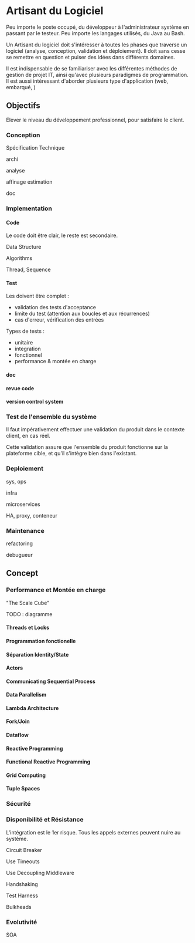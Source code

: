 # Artisant du Logiciel

Peu importe le poste occupé, du développeur à l'administrateur système en passant par le testeur.
Peu importe les langages utilisés, du Java au Bash.

Un Artisant du logiciel doit s'intéresser à toutes les phases que traverse un logiciel (analyse, conception, validation et déploiement).
Il doit sans cesse se remettre en question et puiser des idées dans différents domaines.

Il est indispensable de se familiariser avec les différentes méthodes de gestion de projet IT, ainsi qu'avec plusieurs paradigmes de programmation.
Il est aussi intéressant d'aborder plusieurs type d'application (web, embarqué, )


## Objectifs

Elever le niveau du développement professionnel, pour satisfaire le client.

### Conception

Spécification Technique

archi

analyse

affinage estimation

doc

### Implementation

#### Code
Le code doit être clair, le reste est secondaire.

Data Structure

Algorithms

Thread, Sequence


#### Test
Les doivent être complet : 
 * validation des tests d'acceptance
 * limite du test (attention aux boucles et aux récurrences)
 * cas d'erreur, vérification des entrées

Types de tests : 
 * unitaire
 * integration
 * fonctionnel
 * performance & montée en charge

#### doc


#### revue code


#### version control system

### Test de l'ensemble du système

Il faut impérativement effectuer une validation du produit dans le contexte client, en cas réel.

Cette validation assure que l'ensemble du produit fonctionne sur la plateforme cible, et qu'il s'intègre bien dans l'existant.

### Deploiement

sys, ops

infra

microservices

HA, proxy, conteneur

### Maintenance

refactoring

debugueur


## Concept

### Performance et Montée en charge

"The Scale Cube"

TODO : diagramme

#### Threads et Locks

#### Programmation fonctionelle

#### Séparation Identity/State

#### Actors

#### Communicating Sequential Process

#### Data Parallelism

#### Lambda Architecture

#### Fork/Join

#### Dataflow

#### Reactive Programming

#### Functional Reactive Programming

#### Grid Computing

#### Tuple Spaces


### Sécurité

### Disponibilité et Résistance

L'intégration est le 1er risque. Tous les appels externes peuvent nuire au système.

Circuit Breaker

Use Timeouts

Use Decoupling Middleware

Handshaking

Test Harness

Bulkheads

### Evolutivité

SOA
